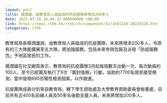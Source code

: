 ```yaml
---
layout: post
title: 楊潤雄：由教育局人員組成的抗疫團隊將增加200多人
date: 2022-03-28 18:49:33.000000000 +08:00
link: https://news.rthk.hk/rthk/ch/component/k2/1641320-20220328.htm
categories: rthk
---
```


教育局局長楊潤雄說，由教育局人員組成的抗疫團隊，未來將增添200多人，令原有的三大隊能擴展至五大隊，將加強服務，包括未來參與包裝及派發「防疫服務包」予地區居民的工作。

楊潤雄在社交網頁表示，教育局的抗疫團隊3月起每隔數天出動一次，每次動員約100人，至今已統籌及執行了9次「圍封強檢」行動，協助約7700名居民接受檢測，當中發現690宗陽性檢測個案，以作跟進。

抗疫團隊成員分別來自教育局，轄下學生資助處及大學教育資助委員會秘書處，目前共有近400名前線人員及50多名後勤支援人員，未來將增加200多人。
